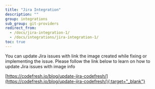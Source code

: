 ```yaml
---
title: "Jira Integration"
description: ""
group: integrations
sub_group: git-providers
redirect_from:
  - /docs/jira-integration-1/
  - /docs/integrations/jira-integration-1/
toc: true
---
```

You can update Jira issues with link the image created while fixing or implementing the issue.
Please follow the link below to learn on how to update Jira issues with image info

[https://codefresh.io/blog/update-jira-codefresh/](https://codefresh.io/blog/update-jira-codefresh/){:target="_blank"}
